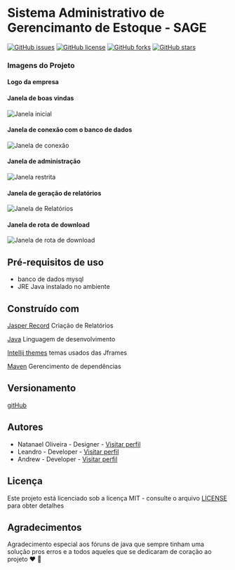 ﻿<h1>Sistema Administrativo de Gerencimanto de Estoque - SAGE</h1>

<a href="https://github.com/Natanael-Oliveira-br/project_SAGE/issues"><img alt="GitHub issues" src="https://img.shields.io/github/issues/Natanael-Oliveira-br/project_SAGE"></a>
<a href="https://github.com/Natanael-Oliveira-br/project_SAGE/blob/master/LICENSE"><img alt="GitHub license" src="https://img.shields.io/github/license/Natanael-Oliveira-br/project_SAGE"></a>
<a href="https://github.com/Natanael-Oliveira-br/project_SAGE/network"><img alt="GitHub forks" src="https://img.shields.io/github/forks/Natanael-Oliveira-br/project_SAGE"></a>
<a href="https://github.com/Natanael-Oliveira-br/project_SAGE/stargazers"><img alt="GitHub stars" src="https://img.shields.io/github/stars/Natanael-Oliveira-br/project_SAGE"></a>


### Imagens do Projeto

#### Logo da empresa 

#### Janela de boas vindas
![Janela inicial](https://github.com/Natanael-Oliveira-br/project_SAGE/blob/master/identidade_visual/janela1.png)

#### Janela de conexão com o banco de dados
![Janela de conexão](https://github.com/Natanael-Oliveira-br/project_SAGE/blob/master/identidade_visual/janela2.png)

#### Janela de administração
![Janela restrita](https://github.com/Natanael-Oliveira-br/project_SAGE/blob/master/identidade_visual/janela3.png)

#### Janela de geração de relatórios
![Janela de Relatórios](https://github.com/Natanael-Oliveira-br/project_SAGE/blob/master/identidade_visual/janela4.png)

#### Janela de rota de download
![Janela de rota de download](https://github.com/Natanael-Oliveira-br/project_SAGE/blob/master/identidade_visual/janela5.png)

## Pré-requisitos de uso

- banco de dados mysql
- JRE Java instalado no ambiente


## Construído com

[Jasper Record]() Criação de Relatórios

[Java]() Linguagem de desenvolvimento

[Intellij themes]() temas usados das Jframes

[Maven]() Gerencimento de dependências


## Versionamento

[gitHub]() 


## Autores

* Natanael Oliveira - Designer - [Visitar perfil](https://github.com/Natanael-Oliveira-br) 
* Leandro - Developer - [Visitar perfil](https://github.com/Leandro0101) 
* Andrew - Developer - [Visitar perfil](https://github.com/Andrew-2609)


## Licença

Este projeto está licenciado sob a licença MIT - consulte o arquivo [LICENSE](https://github.com/Natanael-Oliveira-br/project_SAGE/blob/master/LICENSE) para obter detalhes


## Agradecimentos

Agradecimento especial aos fóruns de java que sempre tinham uma solução pros erros e a todos aqueles que se dedicaram de coração ao projeto :heart: :facepunch:

